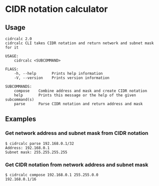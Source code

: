 # CIDR notation calculator

## Usage
```shell
cidrcalc 2.0
cidrcalc CLI takes CIDR notation and return network and subnet mask for it

USAGE:
    cidrcalc <SUBCOMMAND>

FLAGS:
    -h, --help       Prints help information
    -V, --version    Prints version information

SUBCOMMANDS:
    compose    Combine address and mask and create CIDR notation
    help       Prints this message or the help of the given subcommand(s)
    parse      Parse CIDR notation and return address and mask
```

## Examples
### Get network address and subnet mask from CIDR notation
```shell
$ cidrcalc parse 192.168.0.1/32
Address: 192.168.0.1
Subnet mask: 255.255.255.255
```

### Get CIDR notation from network address and subnet mask
```shell
$ cidrcalc compose 192.168.0.1 255.255.0.0
192.168.0.1/16
```
